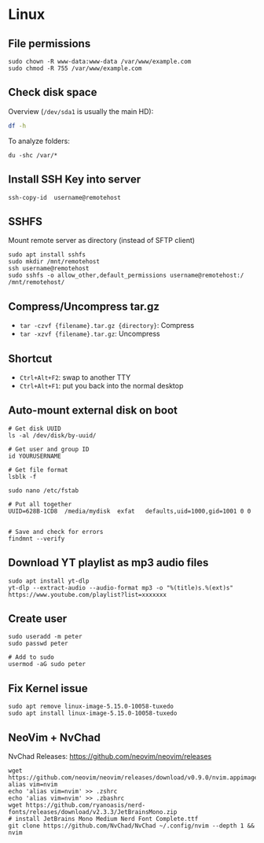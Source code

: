 # Linux

## File permissions

```
sudo chown -R www-data:www-data /var/www/example.com
sudo chmod -R 755 /var/www/example.com
```

## Check disk space

Overview (`/dev/sda1` is usually the main HD):

```sh
df -h
```

To analyze folders:

```
du -shc /var/*
```


## Install SSH Key into server

```
ssh-copy-id  username@remotehost
```

## SSHFS

Mount remote server as directory (instead of SFTP client)

```
sudo apt install sshfs
sudo mkdir /mnt/remotehost
ssh username@remotehost
sudo sshfs -o allow_other,default_permissions username@remotehost:/ /mnt/remotehost/
```


## Compress/Uncompress tar.gz

- `tar -czvf {filename}.tar.gz {directory}`: Compress
- `tar -xzvf {filename}.tar.gz`: Uncompress

## Shortcut

- `Ctrl+Alt+F2`: swap to another TTY
- `Ctrl+Alt+F1`: put you back into the normal desktop

## Auto-mount external disk on boot

```
# Get disk UUID
ls -al /dev/disk/by-uuid/

# Get user and group ID
id YOURUSERNAME

# Get file format
lsblk -f

sudo nano /etc/fstab

# Put all together
UUID=628B-1CD8  /media/mydisk  exfat   defaults,uid=1000,gid=1001 0 0


# Save and check for errors
findmnt --verify
```

## Download YT playlist as mp3 audio files

```
sudo apt install yt-dlp
yt-dlp --extract-audio --audio-format mp3 -o "%(title)s.%(ext)s" https://www.youtube.com/playlist?list=xxxxxxx
```

## Create user

```
sudo useradd -m peter
sudo passwd peter

# Add to sudo
usermod -aG sudo peter
```


## Fix Kernel issue

```
sudo apt remove linux-image-5.15.0-10058-tuxedo
sudo apt install linux-image-5.15.0-10058-tuxedo
```

## NeoVim + NvChad

NvChad Releases: https://github.com/neovim/neovim/releases

```
wget https://github.com/neovim/neovim/releases/download/v0.9.0/nvim.appimage
alias vim=nvim
echo 'alias vim=nvim' >> .zshrc
echo 'alias vim=nvim' >> .zbashrc
wget https://github.com/ryanoasis/nerd-fonts/releases/download/v2.3.3/JetBrainsMono.zip
# install JetBrains Mono Medium Nerd Font Complete.ttf
git clone https://github.com/NvChad/NvChad ~/.config/nvim --depth 1 && nvim


```

